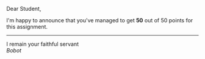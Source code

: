 Dear Student,

I'm happy to announce that you've managed to get **50** out of 50 points for this assignment.

-----------
I remain your faithful servant\
_Bobot_